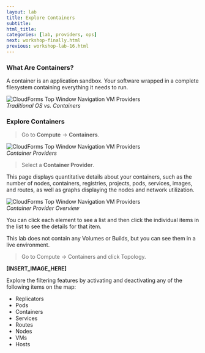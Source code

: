 ```yaml
---
layout: lab
title: Explore Containers
subtitle:
html_title:
categories: [lab, providers, ops]
next: workshop-finally.html
previous: workshop-lab-16.html
---
```


### What Are Containers?

A container is an application sandbox. Your software wrapped in a complete filesystem containing everything it needs to run.

<img alt="CloudForms Top Window Navigation VM Providers" src="{{ site.baseurl }}/www-default/screenshots/traditional-os-vs-container.png"/><br/>
*Traditional OS vs. Containers*

### Explore Containers

> Go to **Compute** → **Containers**.

<img alt="CloudForms Top Window Navigation VM Providers" src="{{ site.baseurl }}/www-default/screenshots/cfme-nav-compute-containers.png"/><br/>
*Container Providers*

> Select a **Container Provider**.

This page displays quantitative details about your containers, such as the number of nodes, containers, registries, projects, pods, services, images, and routes, as well as graphs displaying the nodes and network utilization.

<img alt="CloudForms Top Window Navigation VM Providers" src="{{ site.baseurl }}/www-default/screenshots/cfme-nav-compute-containers-provider-overview.png"/><br/>
*Container Provider Overview*

You can click each element to see a list and then click the individual items in the list to see the details for that item.

This lab does not contain any Volumes or Builds, but you can see them in a live environment.

> Go to Compute → Containers and click Topology.

**[INSERT_IMAGE_HERE]**

Explore the filtering features by activating and deactivating any of the following items on the map:

* Replicators
* Pods
* Containers
* Services
* Routes
* Nodes
* VMs
* Hosts
